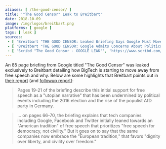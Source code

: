 ```yaml
---
aliases: [ /the-good-censor/ ]
title: '"The Good Censor" Leak to Breitbart'
date: 2018-10-09
image: /img/logos/breitbart.png
platforms: [ google ]
tags: [ leak ]
sources:
 - [ 'Breitbart "THE GOOD CENSOR: Leaked Briefing Says Google Must Move Away from ''American Tradition'' of Free Speech to Expand Globally, Attract Advertiser $$$s" by Allum Bokhari (9 Oct 2018)', 'https://www.breitbart.com/tech/2018/10/09/the-good-censor-leaked-briefing-says-google-must-move-away-from-american-tradition-of-free-speech-to-expand-globally-attract-advertiser-s/' ]
 - [ 'Breitbart "THE GOOD CENSOR: Google Admits Concerns About Political Neutrality Are Now ''Mainstream''" by Allum Bokhari (9 Oct 2018)', 'https://www.breitbart.com/tech/2018/10/09/the-good-censor-google-admits-concerns-about-political-neutrality-are-now-mainstream/' ]
 - [ 'Scribd "The Good Censor - GOOGLE LEAK"', 'https://www.scribd.com/document/390521673/The-Good-Censor-GOOGLE-LEAK' ]
---
```


An 85 page briefing from Google titled "The Good Censor" was leaked exclusively to Breitbart detailing how BigTech is starting to move away from free speech and why.
Below are some highlights that Breitbart points out in [their report](https://www.breitbart.com/tech/2018/10/09/the-good-censor-leaked-briefing-says-google-must-move-away-from-american-tradition-of-free-speech-to-expand-globally-attract-advertiser-s/) (and [followup report](https://www.breitbart.com/tech/2018/10/09/the-good-censor-google-admits-concerns-about-political-neutrality-are-now-mainstream/)):

> Pages 19-21 of the briefing describe this initial support for free speech as
> a "utopian narrative" that has been undermined by political events including
> the 2016 election and the rise of the populist AfD party in Germany.

> ... on pages 66-70, the briefing explains that tech companies including
> Google, Facebook and Twitter initially leaned towards an "American tradition"
> of free speech that prioritizes "free speech for democracy, not civility."
> But it goes on to say that the same companies now embrace the "European
> tradition," that favors "dignity over liberty, and civility over freedom."
